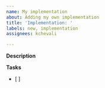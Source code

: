 ```yaml
---
name: My implementation
about: Adding my own implementation
title: 'Implementation: '
labels: new, implementation
assignees: kchevali

---
```


**Description**

**Tasks**
- [ ]
